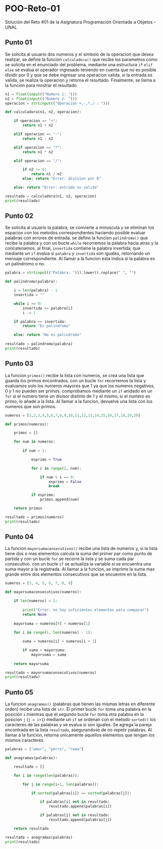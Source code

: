 # POO-Reto-01
Solución del Reto #01 de la Asignatura Programación Orientada a Objetos - UNAL

## Punto 01
Se solicita al usuario dos numeros y el simbolo de la operacion que desea realizar, se define la funcion `calculadora()` que recibe los parametros como se solicita en el enunciado del problema, mediante una estructura `if` `elif` `else` se evalua el operador ingresado teniendo en cuenta que no es posible dividir por 0 y que se debe ingresar una operacion valida. si la entrada es valida, se realiza la operacion y retorna el resultado. Finalmente, se llama a la funcion para mostrar el resultado. 
```python
n1 = float(input(("Numero 1: ")))
n2 = float(input(("Numero 2: ")))
operacion = str(input(("Operacion +,-,*,/ : ")))

def calculadora(n1, n2, operacion):

    if operacion == "+":
        return n1 + n2

    elif operacion == "-":
        return n1 - n2

    elif operacion == "*":
        return n1 * n2

    elif operacion == "/":

        if n2 != 0:
            return n1 / n2
        else: return "Error: division por 0"

    else: return "Error: entrada no valida"

resultado = calculadora(n1, n2, operacion)
print(resultado)
```
## Punto 02
Se solicita al usuario la palabra, se convierte a minuscula y se eliminan los espacios con los metodos correspondientes haciendo posible evaluar palabras con errores de entrada. se define la funcion `palindromo()` que recibe la palabra y con un bucle `while` recorremos la palabra hacia atras y la concatenamos, al final, `invertida` contiene la palabra invertida, que mediante un `if` evalua si `palabra` y `invertida` son iguales, retornando un mensaje correspondiente. Al llamar a la funcion esta indica si la palabra es un palindromo o no.
```python
palabra = str(input(("Palabra: "))).lower().replace(" ", "")

def palindromo(palabra):

    i = len(palabra) - 1  
    invertida = ""

    while i >= 0:
        invertida += palabra[i]
        i -= 1

    if palabra == invertida:
        return "Es palindromo"

    else: return "No es palindromo"
    
resultado = palindromo(palabra)
print(resultado)
```
## Punto 03
La funcion `primos()` recibe la lista con numeros, se crea una lista que guarda los primos encontrados. con un bucle `for` recorremos la lista y evaluamos solo los numeros mayores que 1 ya que los numeros negativos, 0 y 1 no pueden ser primos. comprobamos mediante un `if` anidado en un `for` si el numero tiene un divisor distinto de 1 y el mismo, si el numero es primo, lo añade a la lista. Al llamar a la funcion, devuelve una lista con los numeros que son primos.
```python
numeros = [1,2,3,4,5,6,7,8,9,10,11,12,13,14,15,16,17,18,19,20]

def primos(numeros):

    primos = []

    for num in numeros:
        
        if num > 1:

            esprimo = True

            for i in range(2, num):

                if num % i == 0:
                    esprimo = False
                    break

            if esprimo:
                primos.append(num)

    return primos

resultado = primos(numeros)
print(resultado)
```
## Punto 04
La funcion `mayorsumaconsecutivos()` recibe una lista de numeros y, si la lista tiene dos o mas elementos calcula la suma del primer par como punto de partida y con un bucle `for` se recorre la lista y se suma cada par consecutivo. con un bucle `if` se actualiza la variable si se encuentra una suma mayor a la registrada. Al llamar a la funcion, se imprime la suma mas grande entre dos elementos consecutivos que se encuentre en la lista.
```python
numeros = [3, 4, 5, 6, 7, 8, 9]

def mayorsumaconsecutivos(numeros):

    if len(numeros) < 2:
        
        print("Error: no hay suficientes elementos para comparar")
        return None
    
    mayorsuma = numeros[0] + numeros[1]
    
    for i in range(1, len(numeros) - 1):

        suma = numeros[i] + numeros[i + 1]

        if suma > mayorsuma:
            mayorsuma = suma
    
    return mayorsuma

resultado = mayorsumaconsecutivos(numeros)
print(resultado)
```
## Punto 05
La funcion `anagramas()` (palabras que tienen las mismas letras en diferente orden) recibe una lista de `str`. El primer bucle `for` toma una palabra en la posición `i` mientras que el segundo bucle `for` toma otra palabra en la posicion `j` (`j = i+1`) mediante un `if` se ordenan con el metodo `sorted()` los caracteres de las palabras y se evalua si son iguales. Se agrega la pareja encontrada en la lista `resultado`, asegurandose de no repetir palabras. Al llamar a la funcion, retorna unicamente aquellos elementos que tengan los mismos caracteres.
```python
palabras = ["amor", "perro", "roma"]

def anagramas(palabras):

    resultado = []

    for i in range(len(palabras)):

        for j in range(i+1, len(palabras)):

            if sorted(palabras[i]) == sorted(palabras[j]):

                if palabras[i] not in resultado:
                    resultado.append(palabras[i])

                if palabras[j] not in resultado:
                    resultado.append(palabras[j])

    return resultado

resultado = anagramas(palabras)
print(resultado)
```
